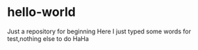 # hello-world
Just a repository for beginning
Here I just typed some words for test,nothing else to do
HaHa
